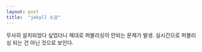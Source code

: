 ```yaml
---
layout: post
title:  "jekyll 소감"
---
```

  무사히 설치되었다 싶었더니 제대로 퍼블리싱이 안되는 문제가 발생.
  실시간으로 퍼블리싱 되는 건 아닌 것으로 보인다.
  
